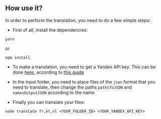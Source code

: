 ## How use it?

In order to perform the translation, you need to do a few simple steps:

- First of all, install the dependencies:

```
yarn
```

or

```
npm install
```

- To make a translation, you need to get a Yandex API key. This can be done [here](https://console.cloud.yandex.ru/), according to [this guide](https://cloud.yandex.ru/docs/translate/operations/translate)

- In the input folder, you need to place files of the `json` format that you need to translate, then change the paths `pathsToJSON` and `namesOutputJSON` according to the name

- Finally you can translate your files:

```
node translate fr,et,nl <YOUR_FOLDER_ID> <YOUR_YANDEX_API_KEY>
```
